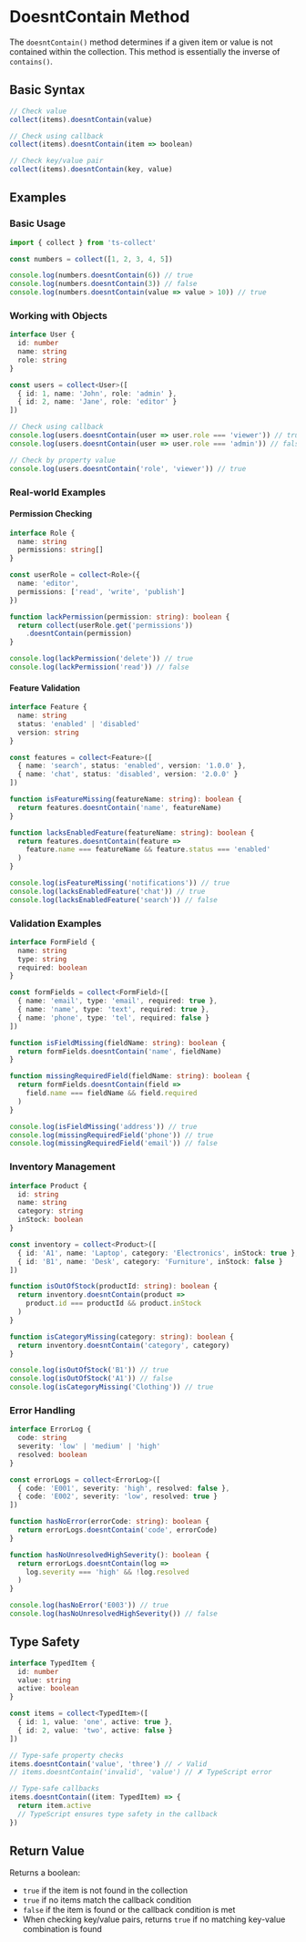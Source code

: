 # DoesntContain Method

The `doesntContain()` method determines if a given item or value is not contained within the collection. This method is essentially the inverse of `contains()`.

## Basic Syntax

```typescript
// Check value
collect(items).doesntContain(value)

// Check using callback
collect(items).doesntContain(item => boolean)

// Check key/value pair
collect(items).doesntContain(key, value)
```

## Examples

### Basic Usage

```typescript
import { collect } from 'ts-collect'

const numbers = collect([1, 2, 3, 4, 5])

console.log(numbers.doesntContain(6)) // true
console.log(numbers.doesntContain(3)) // false
console.log(numbers.doesntContain(value => value > 10)) // true
```

### Working with Objects

```typescript
interface User {
  id: number
  name: string
  role: string
}

const users = collect<User>([
  { id: 1, name: 'John', role: 'admin' },
  { id: 2, name: 'Jane', role: 'editor' }
])

// Check using callback
console.log(users.doesntContain(user => user.role === 'viewer')) // true
console.log(users.doesntContain(user => user.role === 'admin')) // false

// Check by property value
console.log(users.doesntContain('role', 'viewer')) // true
```

### Real-world Examples

#### Permission Checking

```typescript
interface Role {
  name: string
  permissions: string[]
}

const userRole = collect<Role>({
  name: 'editor',
  permissions: ['read', 'write', 'publish']
})

function lackPermission(permission: string): boolean {
  return collect(userRole.get('permissions'))
    .doesntContain(permission)
}

console.log(lackPermission('delete')) // true
console.log(lackPermission('read')) // false
```

#### Feature Validation

```typescript
interface Feature {
  name: string
  status: 'enabled' | 'disabled'
  version: string
}

const features = collect<Feature>([
  { name: 'search', status: 'enabled', version: '1.0.0' },
  { name: 'chat', status: 'disabled', version: '2.0.0' }
])

function isFeatureMissing(featureName: string): boolean {
  return features.doesntContain('name', featureName)
}

function lacksEnabledFeature(featureName: string): boolean {
  return features.doesntContain(feature =>
    feature.name === featureName && feature.status === 'enabled'
  )
}

console.log(isFeatureMissing('notifications')) // true
console.log(lacksEnabledFeature('chat')) // true
console.log(lacksEnabledFeature('search')) // false
```

### Validation Examples

```typescript
interface FormField {
  name: string
  type: string
  required: boolean
}

const formFields = collect<FormField>([
  { name: 'email', type: 'email', required: true },
  { name: 'name', type: 'text', required: true },
  { name: 'phone', type: 'tel', required: false }
])

function isFieldMissing(fieldName: string): boolean {
  return formFields.doesntContain('name', fieldName)
}

function missingRequiredField(fieldName: string): boolean {
  return formFields.doesntContain(field =>
    field.name === fieldName && field.required
  )
}

console.log(isFieldMissing('address')) // true
console.log(missingRequiredField('phone')) // true
console.log(missingRequiredField('email')) // false
```

### Inventory Management

```typescript
interface Product {
  id: string
  name: string
  category: string
  inStock: boolean
}

const inventory = collect<Product>([
  { id: 'A1', name: 'Laptop', category: 'Electronics', inStock: true },
  { id: 'B1', name: 'Desk', category: 'Furniture', inStock: false }
])

function isOutOfStock(productId: string): boolean {
  return inventory.doesntContain(product =>
    product.id === productId && product.inStock
  )
}

function isCategoryMissing(category: string): boolean {
  return inventory.doesntContain('category', category)
}

console.log(isOutOfStock('B1')) // true
console.log(isOutOfStock('A1')) // false
console.log(isCategoryMissing('Clothing')) // true
```

### Error Handling

```typescript
interface ErrorLog {
  code: string
  severity: 'low' | 'medium' | 'high'
  resolved: boolean
}

const errorLogs = collect<ErrorLog>([
  { code: 'E001', severity: 'high', resolved: false },
  { code: 'E002', severity: 'low', resolved: true }
])

function hasNoError(errorCode: string): boolean {
  return errorLogs.doesntContain('code', errorCode)
}

function hasNoUnresolvedHighSeverity(): boolean {
  return errorLogs.doesntContain(log =>
    log.severity === 'high' && !log.resolved
  )
}

console.log(hasNoError('E003')) // true
console.log(hasNoUnresolvedHighSeverity()) // false
```

## Type Safety

```typescript
interface TypedItem {
  id: number
  value: string
  active: boolean
}

const items = collect<TypedItem>([
  { id: 1, value: 'one', active: true },
  { id: 2, value: 'two', active: false }
])

// Type-safe property checks
items.doesntContain('value', 'three') // ✓ Valid
// items.doesntContain('invalid', 'value') // ✗ TypeScript error

// Type-safe callbacks
items.doesntContain((item: TypedItem) => {
  return item.active
  // TypeScript ensures type safety in the callback
})
```

## Return Value

Returns a boolean:

- `true` if the item is not found in the collection
- `true` if no items match the callback condition
- `false` if the item is found or the callback condition is met
- When checking key/value pairs, returns `true` if no matching key-value combination is found
